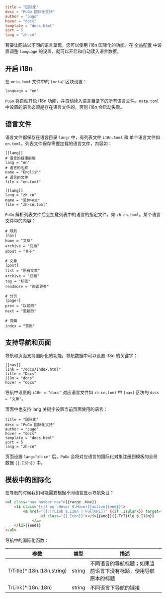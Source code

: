 ```toml
title = "国际化"
desc = "PuGo 国际化支持"
author = "pugo"
hover = "docs"
template = "docs.html"
sort = 5
lang = "zh-cn"
```

若要让网站以不同的语言呈现，您可以使用 i18n 国际化的功能。在 [全站配置](#) 中设置调整 `language` 的设置，就可以开启和自动读入语言数据。

## 开启 i18n

在 `meta.toml` 文件中的 `[meta]` 区块设置：

```
language = "en"
```

`PuGo` 将自动开启 i18n 功能，并自动读入语言目录下的所有语言文件。`meta.toml` 中设置的语言必须是存在语言文件的，否则 i18n 会启动失败。

## 语言文件

语言文件都保存在语言目录 `lang/` 中，有列表文件 `i18n.toml` 和 单个语言文件如 `en.toml`。列表文件保存需要加载的语言文件，内容如：

```
[[lang]]
# 语言的链接前缀
lang = "en"
# 语言的名称
name = "English"
# 语言的文件
file = "en.toml"

[[lang]]
lang = "zh-cn"
name = "简体中文"
file = "zh-cn.toml"
```

`PuGo` 解析列表文件后会加载列表中的语言的指定文件，如 `zh-cn.toml`。某个语言文件中的内容：

```
# 导航
[nav]
home = "文章"
archive = "归档"
about = "关于"

# 文章
[post]
list = "所有文章"
archive = "归档"
tag = "标签"
readmore = "阅读更多"

# 分页
[pager]
prev = "以前的"
next = "更新的"

# 页面
index = "首页"
```

## 支持导航和页面

导航和页面支持国际化的功能。导航数据中可以设置 i18n 的关键字：

```
[[nav]]
link = "/docs/index.html"
title = "Docs"
i18n = "docs"
hover = "docs"
```

导航中设置的 `i18n = "docs"` 对应语言文件如 `zh-cn.toml` 中 `[nav]` 区块的 `docs = "文章"`。

页面中也支持 lang 关键字设置当前页面使用的语言：

```
title = "国际化"
desc = "PuGo 国际化支持"
author = "pugo"
hover = "docs"
template = "docs.html"
sort = 5
lang = "zh-cn"
```

页面设置 `lang="zh-cn"` 后，`PuGo` 会将对应语言的国际化对象注册到模板的全局数据 `{{.I18n}}` 中。

## 模板中的国际化

在导航的时候我们可能需要根据不同语言显示导航条目：

```html
<ul class="nav navbar-nav">{{range .Nav}}
    <li class="{{if eq .Hover $.Hover}}active{{end}}">
        <a href="{{.TrLink $.I18n | FullURL}}" {{if .IsBlank}} target="_blank" {{end}}>{{if .Icon}}
                <i class="{{.Icon}}"></i>{{end}}{{.TrTitle $.I18n}}
            </a>
    </li>{{end}}
</ul>
```

导航中的国际化函数：

参数 | 类型 | 描述 
--- | --- | --- 
TrTitle(*i18n.I18n,string) | string | 不同语言的导航标题；如果当前语言下没有标题，使用导航原本的标题
TrLink(*i18n.I18n) | string | 不同语言下导航的链接
